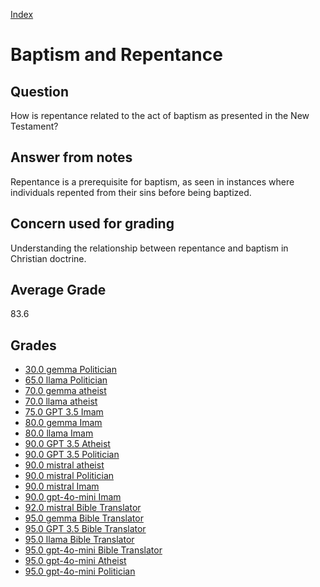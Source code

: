 
[Index](../index.md)
# Baptism and Repentance
## Question
How is repentance related to the act of baptism as presented in the New Testament?

## Answer from notes
Repentance is a prerequisite for baptism, as seen in instances where individuals repented from their sins before being baptized.

## Concern used for grading
Understanding the relationship between repentance and baptism in Christian doctrine.

## Average Grade
83.6

## Grades
 * [30.0 gemma Politician](../answers/gemma_Politician/Baptism_and_Repentance.md)
 * [65.0 llama Politician](../answers/llama_Politician/Baptism_and_Repentance.md)
 * [70.0 gemma atheist](../answers/gemma_atheist/Baptism_and_Repentance.md)
 * [70.0 llama atheist](../answers/llama_atheist/Baptism_and_Repentance.md)
 * [75.0 GPT 3.5 Imam](../answers/GPT_3.5_Imam/Baptism_and_Repentance.md)
 * [80.0 gemma Imam](../answers/gemma_Imam/Baptism_and_Repentance.md)
 * [80.0 llama Imam](../answers/llama_Imam/Baptism_and_Repentance.md)
 * [90.0 GPT 3.5 Atheist](../answers/GPT_3.5_Atheist/Baptism_and_Repentance.md)
 * [90.0 GPT 3.5 Politician](../answers/GPT_3.5_Politician/Baptism_and_Repentance.md)
 * [90.0 mistral atheist](../answers/mistral_atheist/Baptism_and_Repentance.md)
 * [90.0 mistral Politician](../answers/mistral_Politician/Baptism_and_Repentance.md)
 * [90.0 mistral Imam](../answers/mistral_Imam/Baptism_and_Repentance.md)
 * [90.0 gpt-4o-mini Imam](../answers/gpt-4o-mini_Imam/Baptism_and_Repentance.md)
 * [92.0 mistral Bible Translator](../answers/mistral_Bible_Translator/Baptism_and_Repentance.md)
 * [95.0 gemma Bible Translator](../answers/gemma_Bible_Translator/Baptism_and_Repentance.md)
 * [95.0 GPT 3.5 Bible Translator](../answers/GPT_3.5_Bible_Translator/Baptism_and_Repentance.md)
 * [95.0 llama Bible Translator](../answers/llama_Bible_Translator/Baptism_and_Repentance.md)
 * [95.0 gpt-4o-mini Bible Translator](../answers/gpt-4o-mini_Bible_Translator/Baptism_and_Repentance.md)
 * [95.0 gpt-4o-mini Atheist](../answers/gpt-4o-mini_Atheist/Baptism_and_Repentance.md)
 * [95.0 gpt-4o-mini Politician](../answers/gpt-4o-mini_Politician/Baptism_and_Repentance.md)
